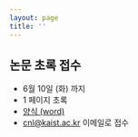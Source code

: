 ```yaml
---
layout: page
title: ''
---
```


## 논문 초록 접수
- 6월 10일 (화) 까지
- 1 페이지 초록
- [양식 (word)](/assets/KWCE2025_Abstract_Template.doc)
- cnl@kaist.ac.kr 이메일로 접수

